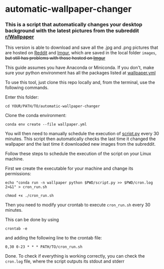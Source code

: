 # automatic-wallpaper-changer
### This is a script that automatically changes your desktop background with the latest pictures from the subreddit [r/Wallpaper](https://www.reddit.com/r/Wallpaper/)

This version is able to download and save all the .jpg and .png pictures that are hosted on [Reddit](www.reddit.com) and [Imgur](http://imgur.com/), which are saved in the local folder `images`, <del>but still has problems with those hosted on [Imgur](http://imgur.com/)

This guide assumes you have Anaconda or Miniconda. If you don't, make sure your python environment has all the packages listed at [wallpaper.yml](wallpaper.yml)

To use this tool, just clone this repo locally and, from the terminal, use the following commands.

Enter this folder:
```
cd YOUR/PATH/TO/automatic-wallpaper-changer
```

Clone the conda environment:
```
conda env create --file wallpaper.yml
```

You will then need to manually schedule the execution of [script.py](script.py) every 30 minutes. This script then automatically checks the last time it changed the wallpaper and the last time it downloaded new images from the subreddit.

Follow these steps to schedule the execution of the script on your Linux machine.

First we create the executable for your machine and change its permissions:
```
echo "conda run -n wallpaper python $PWD/script.py >> $PWD/cron.log 2>&1" > cron_run.sh
```
```
chmod +x ./cron_run.sh
```

Then you need to modify your crontab to execute `cron_run.sh` every 30 minutes.

This can be done by using
```
crontab -e
```
and adding the following line to the crontab file:
```
0,30 0-23 * * * PATH/TO/cron_run.sh
```

Done. To check if everything is working correctly, you can check the `cron.log` file, where the script outputs its stdout and stderr
